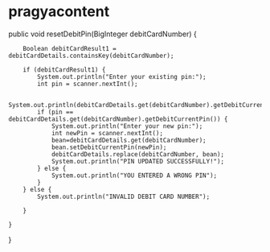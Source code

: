 # pragyacontent

public void resetDebitPin(BigInteger debitCardNumber) {
		
		Boolean debitCardResult1 = debitCardDetails.containsKey(debitCardNumber);

		if (debitCardResult1) {
			System.out.println("Enter your existing pin:");
			int pin = scanner.nextInt();

			System.out.println(debitCardDetails.get(debitCardNumber).getDebitCurrentPin());
			if (pin == debitCardDetails.get(debitCardNumber).getDebitCurrentPin()) {
				System.out.println("Enter your new pin:");
				int newPin = scanner.nextInt();
				bean=debitCardDetails.get(debitCardNumber);
				bean.setDebitCurrentPin(newPin);
				debitCardDetails.replace(debitCardNumber, bean);
				System.out.println("PIN UPDATED SUCCESSFULLY!");
			} else {
				System.out.println("YOU ENTERED A WRONG PIN");
			}
		} else {
			System.out.println("INVALID DEBIT CARD NUMBER");

		}

	}
	

}
